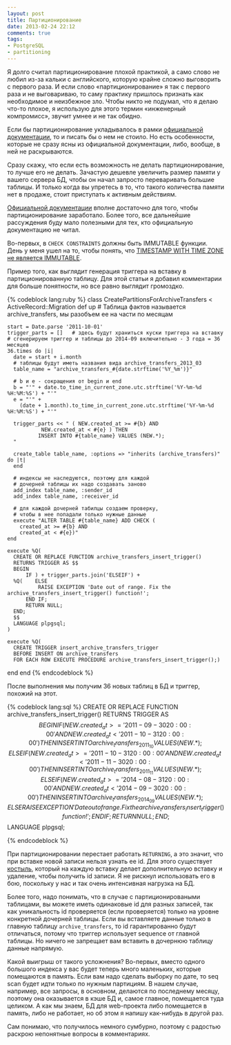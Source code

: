 ```yaml
---
layout: post
title: Партиционирование
date: 2013-02-24 22:12
comments: true
tags:
- PostgreSQL
- partitioning
---
```


Я долго считал партиционирование плохой практикой, а само слово не любил из-за кальки с английского, которую крайне
сложно выговорить с первого раза. И если слово «партиционирование» я так с первого раза и не выговариваю, то саму
практику пришлось признать как необходимое и неизбежное зло. Чтобы никто не подумал, что я делаю что-то плохое, я
использую для этого термин «инженерный компромисс», звучит умнее и не так обидно.

<!-- more -->

Если бы партиционирование укладывалось в рамки [официальной документации](http://www.postgresql.org/docs/9.2/static/ddl-partitioning.html),
то и писать бы о нем не стоило. Но есть особенности, которые не сразу ясны из официальной документации, либо, вообще, в ней не
раскрываются.

Сразу скажу, что если есть возможность не делать партиционирование, то лучше его не делать. Зачастую дешевле увеличить
размер памяти у вашего сервера БД, чтобы он начал запросто переваривать большие таблицы. И только когда вы упретесь в
то, что такого количества памяти нет в продаже, стоит приступать к активным действиям.

[Официальной документации](http://www.postgresql.org/docs/9.2/static/ddl-partitioning.html) вполне достаточно для того,
чтобы партиционирование заработало. Более того, все дальнейшие рассуждения буду мало полезными для тех, кто официальную
документацию не читал.

Во-первых, в `CHECK CONSTRAINTS` должны быть IMMUTABLE функции. День у меня ушел на то, чтобы понять, что [TIMESTAMP
WITH TIME ZONE не является IMMUTABLE](http://postgresql.1045698.n5.nabble.com/Constraint-exclusion-can-t-process-simple-constant-expressions-td4329606.html).

Пример того, как выглядит генерация триггера на вставку в партиционированную таблицу. Для этой статьи я добавил
комментарии для больше понятности, но все равно выглядит громоздко.

{% codeblock lang:ruby %}
class CreatePartitionsForArchiveTransfers < ActiveRecord::Migration
  def up
    # Таблица фактов называется archive_transfers, мы разобъем ее на части по месяцам

    start = Date.parse '2011-10-01'
    trigger_parts = []   # здесь будут храниться куски триггера на вставку
    # сгенерируем триггер и таблицы до 2014-09 включительно - 3 года = 36 месяцев
    36.times do |i|
      date = start + i.month
      # таблицы будут иметь названия вида archive_transfers_2013_03
      table_name = "archive_transfers_#{date.strftime('%Y_%m')}"

      # b и e - сокращения от begin и end
      b = "'" + date.to_time_in_current_zone.utc.strftime('%Y-%m-%d %H:%M:%S') + "'"
      e = "'" +
        (date + 1.month).to_time_in_current_zone.utc.strftime('%Y-%m-%d %H:%M:%S') + "'"

      trigger_parts << " ( NEW.created_at >= #{b} AND
               NEW.created_at < #{e} ) THEN
              INSERT INTO #{table_name} VALUES (NEW.*);
      "

      create_table table_name, :options => "inherits (archive_transfers)" do |t|
      end

      # индексы не наследуются, поэтому для каждой
      # дочерней таблицы их надо создавать заново
      add_index table_name, :sender_id
      add_index table_name, :receiver_id

      # для каждой дочерней табилцы создаем проверку,
      # чтобы в нее попадали только нужные данные
      execute "ALTER TABLE #{table_name} ADD CHECK (
        created_at >= #{b} AND
        created_at < #{e})"
    end

    execute %Q(
      CREATE OR REPLACE FUNCTION archive_transfers_insert_trigger()
      RETURNS TRIGGER AS $$
      BEGIN
          IF ) + trigger_parts.join('ELSEIF') +
      %Q(    ELSE
              RAISE EXCEPTION 'Date out of range. Fix the archive_transfers_insert_trigger() function!';
          END IF;
          RETURN NULL;
      END;
      $$
      LANGUAGE plpgsql;
    )

    execute %Q(
      CREATE TRIGGER insert_archive_transfers_trigger
      BEFORE INSERT ON archive_transfers
      FOR EACH ROW EXECUTE PROCEDURE archive_transfers_insert_trigger();)

  end
end
{% endcodeblock %}

После выполнения мы получим 36 новых таблиц в БД и триггер, похожий на этот.

{% codeblock lang:sql %}
CREATE OR REPLACE FUNCTION archive_transfers_insert_trigger()
RETURNS TRIGGER AS $$
BEGIN
  IF  ( NEW.created_at >= '2011-09-30 20:00:00' AND
          NEW.created_at < '2011-10-31 20:00:00' ) THEN
         INSERT INTO archive_transfers_2011_10 VALUES (NEW.*);
  ELSEIF ( NEW.created_at >= '2011-10-31 20:00:00' AND
          NEW.created_at < '2011-11-30 20:00:00' ) THEN
         INSERT INTO archive_transfers_2011_11 VALUES (NEW.*);
% здесь пропустим много таких же строчек
  ELSEIF ( NEW.created_at >= '2014-08-31 20:00:00' AND
          NEW.created_at < '2014-09-30 20:00:00' ) THEN
         INSERT INTO archive_transfers_2014_09 VALUES (NEW.*);
  ELSE
     RAISE EXCEPTION 'Date out of range.  Fix the archive_transfers_insert_trigger() function!';
  END IF;
  RETURN NULL;
END;
$$
LANGUAGE plpgsql;

{% endcodeblock %}

При партиционировании перестает работать `RETURNING`, а это значит, что при вставке новой записи нельзя узнать ее
id. Для этого существует [костыль](https://gist.github.com/copiousfreetime/59067), который на каждую вставку делает
дополнительную вставку и удаление, чтобы получить id записи. Я не рискнул использовать его в бою, поскольку у нас и так
очень интенсивная нагрузка на БД.

Более того, надо понимать, что в случае с партиционироваными таблицами, вы можете иметь одинаковые id для разных
записей, так как уникальность id проверяется (если проверяется) только на уровне конкретной дочерней таблицы. Если вы
вставляете данные только в главную таблицу `archive_transfers`, то id гарантированно будут отличаться, потому что
триггер использует sequence от главной таблицы. Но ничего не запрещает вам вставить в дочернюю таблицу данные напрямую.

Какой выигрыш от такого усложнения? Во-первых, вместо одного большого индекса у вас будет теперь много маленьких,
которые помещаются в память. Если вам надо сделать выборку по дате, то seq scan будет идти только по нужным партициям. В
нашем случае, например, все запросы, в основном, делаются по последнему месяцу, поэтому она оказывается в кэше БД и,
самое главное, помещается туда целиком. А как мы знаем, БД для web-проекта либо помещается в память, либо не работает,
но об этом я напишу как-нибудь в другой раз.

Сам понимаю, что получилось немного сумбурно, поэтому с радостью раскрою непонятные вопросы в комментариях.
